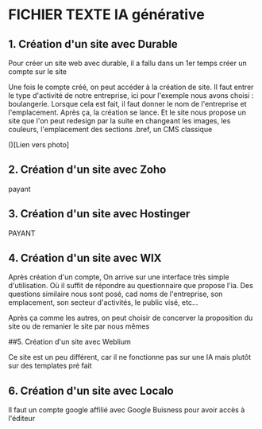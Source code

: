 # FICHIER TEXTE IA générative

## 1. Création d'un site avec Durable

Pour créer un site web avec durable, il a fallu dans un 1er temps créer un compte sur le site

Une fois le compte créé, on peut accéder à la création de site. Il faut entrer le type d'activité de notre entreprise, ici pour l'exemple nous avons choisi : boulangerie.
Lorsque cela est fait, il faut donner le nom de l'entreprise et l'emplacement. Après ça, la création se lance.
Et le site nous propose un site que l'on peut redesign par la suite en changeant les images, les couleurs, l'emplacement des sections .bref, un CMS classique

()[Lien vers photo]

## 2. Création d'un site avec Zoho

payant

## 3. Création d'un site avec Hostinger

PAYANT

## 4. Création d'un site avec WIX

Après création d'un compte, On arrive sur une interface très simple d'utilisation. Où il suffit de répondre au questionnaire que propose l'ia. Des questions similaire nous sont posé, cad noms de l'entreprise, son emplacement, son secteur d'activités, le public visé, etc...

Après ça comme les autres, on peut choisir de concerver la proposition du site ou de remanier le site par nous mêmes


##5. Création d'un site avec Weblium

Ce site est un peu différent, car il ne fonctionne pas sur une IA mais plutôt sur des templates pré fait

## 6. Création d'un site avec Localo

Il faut un compte google affilié avec Google Buisness pour avoir accès à l'éditeur
